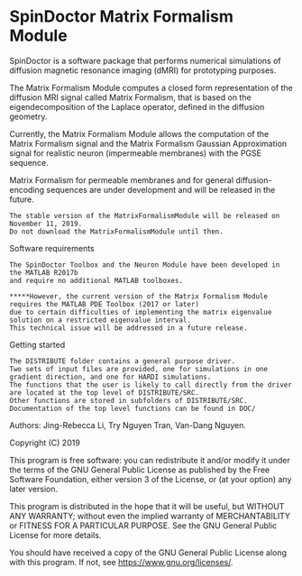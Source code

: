 # SpinDoctor Matrix Formalism Module

SpinDoctor is a software package that performs numerical simulations of diffusion magnetic resonance imaging (dMRI) for prototyping purposes.  

The Matrix Formalism Module computes a closed form representation of the diffusion MRI signal called Matrix Formalism, that is based on the eigendecomposition of the Laplace operator, defined in the diffusion geometry.  

Currently, the Matrix Formalism Module allows the computation of the Matrix Formalism signal and the 
Matrix Formalism Gaussian Approximation signal for realistic neuron (impermeable membranes) with the PGSE sequence.

Matrix Formalism for permeable membranes and for general diffusion-encoding sequences are under development 
and will be released in the future.  

	The stable version of the MatrixFormalismModule will be released on November 11, 2019. 
	Do not download the MatrixFormalismModule until then.

Software requirements
 
	The SpinDoctor Toolbox and the Neuron Module have been developed in the MATLAB R2017b 
	and require no additional MATLAB toolboxes.  
	
	*****However, the current version of the Matrix Formalism Module requires the MATLAB PDE Toolbox (2017 or later) 
	due to certain difficulties of implementing the matrix eigenvalue solution on a restricted eigenvalue interval.  
	This technical issue will be addressed in a future release.      

Getting started
	
    The DISTRIBUTE folder contains a general purpose driver.
    Two sets of input files are provided, one for simulations in one gradient direction, and one for HARDI simulations.
    The functions that the user is likely to call directly from the driver are located at the top level of DISTRIBUTE/SRC.
    Other functions are stored in subfolders of DISTRIBUTE/SRC.
    Documentation of the top level functions can be found in DOC/

Authors: Jing-Rebecca Li, Try Nguyen Tran, Van-Dang Nguyen. 

Copyright (C) 2019

This program is free software: you can redistribute it and/or modify
it under the terms of the GNU General Public License as published by
the Free Software Foundation, either version 3 of the License, or
(at your option) any later version.

This program is distributed in the hope that it will be useful,
but WITHOUT ANY WARRANTY; without even the implied warranty of
MERCHANTABILITY or FITNESS FOR A PARTICULAR PURPOSE.  See the
GNU General Public License for more details.

You should have received a copy of the GNU General Public License
along with this program.  If not, see <https://www.gnu.org/licenses/>.
